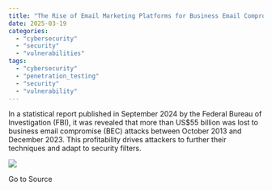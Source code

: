 ```yaml
---
title: "The Rise of Email Marketing Platforms for Business Email Compromise Attacks"
date: 2025-03-19
categories: 
  - "cybersecurity"
  - "security"
  - "vulnerabilities"
tags: 
  - "cybersecurity"
  - "penetration_testing"
  - "security"
  - "vulnerability"
---
```


In a statistical report published in September 2024 by the Federal Bureau of Investigation (FBI), it was revealed that more than US$55 billion was lost to business email compromise (BEC) attacks between October 2013 and December 2023. This profitability drives attackers to further their techniques and adapt to security filters.

![](https://track.hubspot.com/__ptq.gif?a=21158977&k=14&r=https%3A%2F%2Fwww.trustwave.com%2Fen-us%2Fresources%2Fblogs%2Fspiderlabs-blog%2Fthe-rise-of-email-marketing-platforms-for-business-email-compromise-attacks%2F&bu=https%253A%252F%252Fwww.trustwave.com%252Fen-us%252Fresources%252Fblogs%252Fspiderlabs-blog&bvt=rss)

Go to Source
